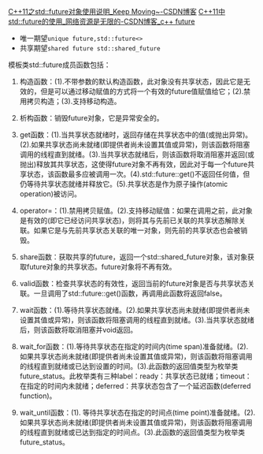 [C++11之std::future对象使用说明_Keep Moving~-CSDN博客](https://blog.csdn.net/c_base_jin/article/details/89761718)
[C++11中std::future的使用_网络资源是无限的-CSDN博客_c++ future](https://blog.csdn.net/fengbingchun/article/details/104115489/?utm_medium=distribute.pc_relevant.none-task-blog-2~default~baidujs_title~default-0.no_search_link&spm=1001.2101.3001.4242)

 - 唯一期望`unique future,std::future<>`
 - 共享期望`shared future std::shared_future`

模板类std::future成员函数包括：

1. 构造函数：(1).不带参数的默认构造函数，此对象没有共享状态，因此它是无效的，但是可以通过移动赋值的方式将一个有效的future值赋值给它；(2).禁用拷贝构造；(3).支持移动构造。

2. 析构函数：销毁future对象，它是异常安全的。

3. get函数：(1).当共享状态就绪时，返回存储在共享状态中的值(或抛出异常)。(2).如果共享状态尚未就绪(即提供者尚未设置其值或异常)，则该函数将阻塞调用的线程直到就绪。(3).当共享状态就绪后，则该函数将取消阻塞并返回(或抛出)释放其共享状态，这使得future对象不再有效，因此对于每一个future共享状态，该函数最多应被调用一次。(4).std::future<void>::get()不返回任何值，但仍等待共享状态就绪并释放它。(5).共享状态是作为原子操作(atomic operation)被访问。

4. operator=：(1).禁用拷贝赋值。(2).支持移动赋值：如果在调用之前，此对象是有效的(即它已经访问共享状态)，则将其与先前已关联的共享状态解除关联。如果它是与先前共享状态关联的唯一对象，则先前的共享状态也会被销毁。

5. share函数：获取共享的future，返回一个std::shared_future对象，该对象获取future对象的共享状态。future对象将不再有效。

6. valid函数：检查共享状态的有效性，返回当前的future对象是否与共享状态关联。一旦调用了std::future::get()函数，再调用此函数将返回false。

7. wait函数：(1).等待共享状态就绪。(2).如果共享状态尚未就绪(即提供者尚未设置其值或异常)，则该函数将阻塞调用的线程直到就绪。(3).当共享状态就绪后，则该函数将取消阻塞并void返回。

8. wait_for函数：(1).等待共享状态在指定的时间内(time span)准备就绪。(2). 如果共享状态尚未就绪(即提供者尚未设置其值或异常)，则该函数将阻塞调用的线程直到就绪或已达到设置的时间。(3).此函数的返回值类型为枚举类future_status。此枚举类有三种label：ready：共享状态已就绪；timeout：在指定的时间内未就绪；deferred：共享状态包含了一个延迟函数(deferred function)。

9. wait_until函数：(1). 等待共享状态在指定的时间点(time point)准备就绪。(2). 如果共享状态尚未就绪(即提供者尚未设置其值或异常)，则该函数将阻塞调用的线程直到就绪或已达到指定的时间点。(3).此函数的返回值类型为枚举类future_status。
